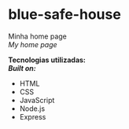 # blue-safe-house

Minha home page<br>
*My home page*

**Tecnologias utilizadas:**<br>
***Built on:***

* HTML
* CSS
* JavaScript
* Node.js
* Express
